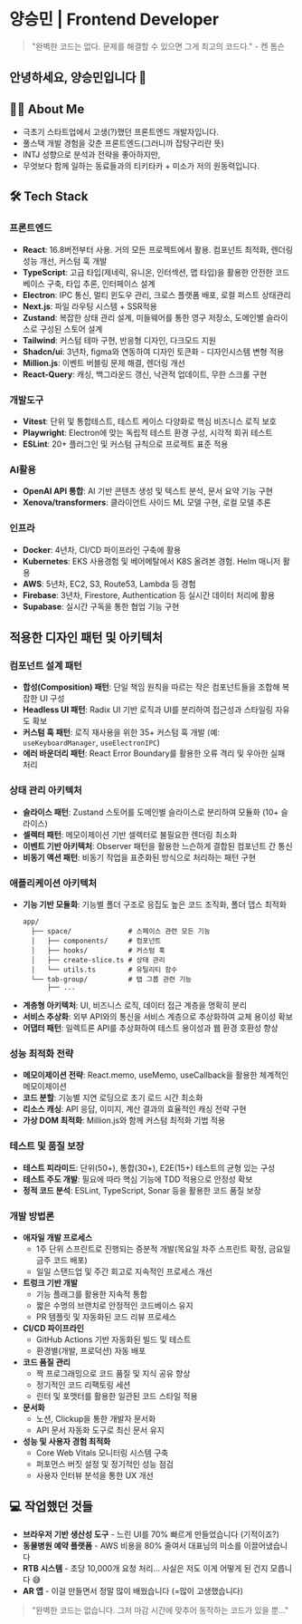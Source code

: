 # 양승민 | Frontend Developer

> "완벽한 코드는 없다. 문제를 해결할 수 있으면 그게 최고의 코드다." - 켄 톰슨
## 안녕하세요, 양승민입니다 👋

## 👨‍💻 About Me
- 극초기 스타트업에서 고생(?)했던 프론트엔드 개발자입니다.
- 풀스택 개발 경험을 갖춘 프론트엔드(그러니까 잡탕구리란 뜻)
- INTJ 성향으로 분석과 전략을 좋아하지만, 
- 무엇보다 함께 일하는 동료들과의 티키타카 + 미소가 저의 원동력입니다.

## 🛠️ Tech Stack
### 프론트엔드

- **React**: 16.8버전부터 사용. 거의 모든 프로젝트에서 활용. 컴포넌트 최적화, 렌더링 성능 개선, 커스텀 훅 개발
- **TypeScript**: 고급 타입(제네릭, 유니온, 인터섹션, 맵 타입)을 활용한 안전한 코드베이스 구축, 타입 추론, 인터페이스 설계
- **Electron**: IPC 통신, 멀티 윈도우 관리, 크로스 플랫폼 배포, 로컬 퍼스트 상태관리
- **Next.js**: 파일 라우팅 시스템 + SSR적용
- **Zustand**: 복잡한 상태 관리 설계, 미들웨어를 통한 영구 저장소, 도메인별 슬라이스로 구성된 스토어 설계
- **Tailwind**: 커스텀 테마 구현, 반응형 디자인, 다크모드 지원
- **Shadcn/ui**: 3년차, figma와 연동하여 디자인 토큰화 - 디자인시스템 변형 적용
- **Million.js**: 이벤트 버블링 문제 해결, 렌더링 개선
- **React-Query**: 캐싱, 백그라운드 갱신, 낙관적 업데이트, 무한 스크롤 구현

### 개발도구

- **Vitest**: 단위 및 통합테스트, 테스트 케이스 다양화로 핵심 비즈니스 로직 보호
- **Playwright**: Electron에 맞는 독립적 테스트 환경 구성, 시각적 회귀 테스트
- **ESLint**: 20+ 플러그인 및 커스텀 규칙으로 프로젝트 표준 적용

### AI활용

- **OpenAI API 통합**: AI 기반 콘텐츠 생성 및 텍스트 분석, 문서 요약 기능 구현
- **Xenova/transformers**: 클라이언트 사이드 ML 모델 구현, 로컬 모델 추론

### 인프라

- **Docker**: 4년차, CI/CD 파이프라인 구축에 활용
- **Kubernetes**: EKS 사용경험 및 베어메탈에서 K8S 올려본 경험. Helm 매니저 활용
- **AWS**: 5년차, EC2, S3, Route53, Lambda 등 경험
- **Firebase**: 3년차, Firestore, Authentication 등 실시간 데이터 처리에 활용
- **Supabase**: 실시간 구독을 통한 협업 기능 구현

## 적용한 디자인 패턴 및 아키텍처
### 컴포넌트 설계 패턴
- **합성(Composition) 패턴**: 단일 책임 원칙을 따르는 작은 컴포넌트들을 조합해 복잡한 UI 구성
- **Headless UI 패턴**: Radix UI 기반 로직과 UI를 분리하여 접근성과 스타일링 자유도 확보
- **커스텀 훅 패턴**: 로직 재사용을 위한 35+ 커스텀 훅 개발 (예: `useKeyboardManager`, `useElectronIPC`)
- **에러 바운더리 패턴**: React Error Boundary를 활용한 오류 격리 및 우아한 실패 처리

### 상태 관리 아키텍처
- **슬라이스 패턴**: Zustand 스토어를 도메인별 슬라이스로 분리하여 모듈화 (10+ 슬라이스)
- **셀렉터 패턴**: 메모이제이션 기반 셀렉터로 불필요한 렌더링 최소화
- **이벤트 기반 아키텍처**: Observer 패턴을 활용한 느슨하게 결합된 컴포넌트 간 통신
- **비동기 액션 패턴**: 비동기 작업을 표준화된 방식으로 처리하는 패턴 구현

### 애플리케이션 아키텍처
- **기능 기반 모듈화**: 기능별 폴더 구조로 응집도 높은 코드 조직화, 폴더 뎁스 최적화
  ```
  app/
    ├── space/              # 스페이스 관련 모든 기능
    │   ├── components/     # 컴포넌트
    │   ├── hooks/          # 커스텀 훅
    │   ├── create-slice.ts # 상태 관리
    │   └── utils.ts        # 유틸리티 함수
    └── tab-group/          # 탭 그룹 관련 기능
        ├── ...
  ```
- **계층형 아키텍처**: UI, 비즈니스 로직, 데이터 접근 계층을 명확히 분리
- **서비스 추상화**: 외부 API와의 통신을 서비스 계층으로 추상화하여 교체 용이성 확보
- **어댑터 패턴**: 일렉트론 API를 추상화하여 테스트 용이성과 웹 환경 호환성 향상

### 성능 최적화 전략
- **메모이제이션 전략**: React.memo, useMemo, useCallback을 활용한 체계적인 메모이제이션
- **코드 분할**: 기능별 지연 로딩으로 초기 로드 시간 최소화
- **리소스 캐싱**: API 응답, 이미지, 계산 결과의 효율적인 캐싱 전략 구현
- **가상 DOM 최적화**: Million.js와 함께 커스텀 최적화 기법 적용

### 테스트 및 품질 보장
- **테스트 피라미드**: 단위(50+), 통합(30+), E2E(15+) 테스트의 균형 있는 구성
- **테스트 주도 개발**: 필요에 따라 핵심 기능에 TDD 적용으로 안정성 확보
- **정적 코드 분석**: ESLint, TypeScript, Sonar 등을 활용한 코드 품질 보장

### 개발 방법론
- **애자일 개발 프로세스**
  - 1주 단위 스프린트로 진행되는 증분적 개발(목요일 차주 스프린트 확정, 금요일 금주 코드 배포)
  - 일일 스탠드업 및 주간 회고로 지속적인 프로세스 개선
- **트렁크 기반 개발**
  - 기능 플래그를 활용한 지속적 통합
  - 짧은 수명의 브랜치로 안정적인 코드베이스 유지
  - PR 템플릿 및 자동화된 코드 리뷰 프로세스
- **CI/CD 파이프라인**
  - GitHub Actions 기반 자동화된 빌드 및 테스트
  - 환경별(개발, 프로덕션) 자동 배포
- **코드 품질 관리**
  - 짝 프로그래밍으로 코드 품질 및 지식 공유 향상
  - 정기적인 코드 리팩토링 세션
  - 린터 및 포맷터를 활용한 일관된 코드 스타일 적용
- **문서화**
  - 노션, Clickup을 통한 개발자 문서화
  - API 문서 자동화 도구로 최신 문서 유지
- **성능 및 사용자 경험 최적화**
  - Core Web Vitals 모니터링 시스템 구축
  - 퍼포먼스 버짓 설정 및 정기적인 성능 점검
  - 사용자 인터뷰 분석을 통한 UX 개선

## 💻 작업했던 것들
- **브라우저 기반 생산성 도구** - 느린 UI를 70% 빠르게 만들었습니다 (기적이죠?)
- **동물병원 예약 플랫폼** - AWS 비용을 80% 줄여서 대표님의 미소를 이끌어냈습니다
- **RTB 시스템** - 초당 10,000개 요청 처리... 사실은 저도 이게 어떻게 된 건지 모릅니다 😅
- **AR 앱** - 이걸 만들면서 정말 많이 배웠습니다 (=많이 고생했습니다)

> "완벽한 코드는 없습니다. 그저 마감 시간에 맞추어 동작하는 코드가 있을 뿐..."
